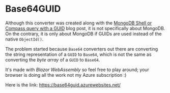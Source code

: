 # Base64GUID

Although this converter was created along with the [MongoDB Shell or Compass query with a GUID](https://blog.georgekosmidis.net/2021/11/29/mongodb-shell-or-compass-query-with-a-guid/) blog post, it is not specifically about MongoDB. On the contrary, it is only about MongoDB if GUIDs are used instead of the native `ObjectId()`.

The problem started because `Base64` converters out there are converting the string representation of a `GUID` to `Base64`, which is not the same as converting the *byte array* of a `GUID` to `Base64`.

It's made with *Blazor WebAssembly* so feel free to play around; your browser is doing all the work not my Azure subscription :)

Here is the link: https://base64guid.azurewebsites.net/
